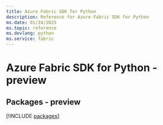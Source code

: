 ```yaml
---
title: Azure Fabric SDK for Python
description: Reference for Azure Fabric SDK for Python
ms.date: 01/24/2025
ms.topic: reference
ms.devlang: python
ms.service: fabric
---
```

# Azure Fabric SDK for Python - preview
## Packages - preview
[!INCLUDE [packages](fabric-index.md)]